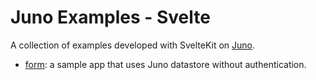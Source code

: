 # Juno Examples - Svelte

A collection of examples developed with SvelteKit on [Juno](https://juno.build).

- [form](./form): a sample app that uses Juno datastore without authentication.

